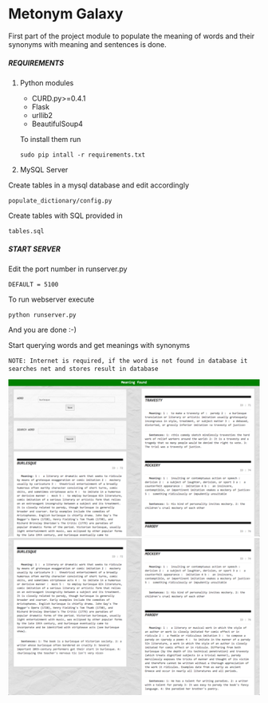 Metonym Galaxy
==============

First part of the project module to populate the meaning of words and their synonyms with meaning and sentences is done. 

##### REQUIREMENTS #####
1. Python modules 
    * CURD.py>=0.4.1
    * Flask
    * urllib2
    * BeautifulSoup4

    To install them run 
    ```
    sudo pip intall -r requirements.txt
    ```

2. MySQL Server

Create tables in a mysql database
and edit accordingly
```
populate_dictionary/config.py
```

Create tables with SQL provided in 
```
tables.sql
```
##### START SERVER #####

Edit the port number in runserver.py
```
DEFAULT = 5100
```

To run webserver execute
```
python runserver.py
```

And you are done :-)

Start querying words and get meanings with synonyms 

```
NOTE: Internet is required, if the word is not found in database it searches net and stores result in database
```
![alt Screenshot 1](https://github.com/debjyoti385/metonym_galaxy/raw/master/screenshots/screen1.png)
![alt Screenshot 2](https://github.com/debjyoti385/metonym_galaxy/raw/master/screenshots/screen2.png)
